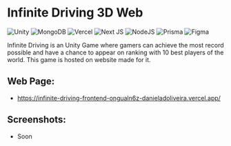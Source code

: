 # Infinite Driving 3D Web
![Unity](https://img.shields.io/badge/unity-%23000000.svg?style=for-the-badge&logo=unity&logoColor=white)   ![MongoDB](https://img.shields.io/badge/MongoDB-%234ea94b.svg?style=for-the-badge&logo=mongodb&logoColor=white) ![Vercel](https://img.shields.io/badge/vercel-%23000000.svg?style=for-the-badge&logo=vercel&logoColor=white) 
![Next JS](https://img.shields.io/badge/Next-black?style=for-the-badge&logo=next.js&logoColor=white) ![NodeJS](https://img.shields.io/badge/node.js-6DA55F?style=for-the-badge&logo=node.js&logoColor=white)
![Prisma](https://img.shields.io/badge/Prisma-3982CE?style=for-the-badge&logo=Prisma&logoColor=white) ![Figma](https://img.shields.io/badge/figma-%23F24E1E.svg?style=for-the-badge&logo=figma&logoColor=white)

Infinite Driving is an Unity Game where gamers can achieve the most record possible and have a chance to appear on ranking with 10 best players of the world. This game is hosted on website made  for it. 


## Web Page:
 - https://infinite-driving-frontend-ongualn6z-danieladoliveira.vercel.app/
## Screenshots: 
- Soon
